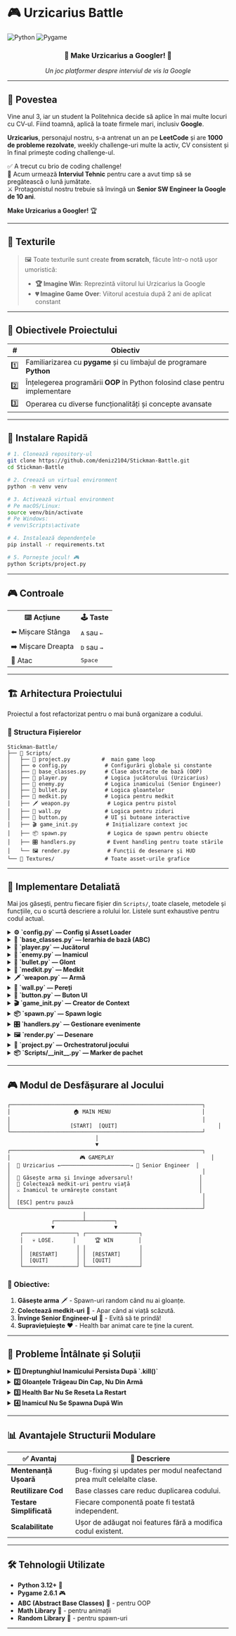 # 🎮 Urzicarius Battle

![Python](https://img.shields.io/badge/Python-3.12%2B-blue?style=for-the-badge&logo=python)
![Pygame](https://img.shields.io/badge/Pygame-2.6.1-green?style=for-the-badge&logo=pygame)

<div align="center">
  <h3>🚀 Make Urzicarius a Googler! 🚀</h3>
  <p><i>Un joc platformer despre interviul de vis la Google</i></p>
</div>

---

## 📖 Povestea

Vine anul 3, iar un student la Politehnica decide să aplice în mai multe locuri cu CV-ul. Fiind toamnă, aplică la toate firmele mari, inclusiv **Google**. 

**Urzicarius**, personajul nostru, s-a antrenat un an pe **LeetCode** și are **1000 de probleme rezolvate**, weekly challenge-uri multe la activ, CV consistent și în final primește coding challenge-ul. 

✅ A trecut cu brio de coding challenge!  
🎯 Acum urmează **Interviul Tehnic** pentru care a avut timp să se pregătească o lună jumătate.  
⚔️ Protagonistul nostru trebuie să învingă un **Senior SW Engineer la Google de 10 ani**.

**Make Urzicarius a Googler!** 🏆

---

## 🎨 Texturile

> 🖼️ Toate texturile sunt create **from scratch**, făcute într-o notă ușor umoristică:
> - **🏆 Imagine Win**: Reprezintă viitorul lui Urzicarius la Google
> - **💔 Imagine Game Over**: Viitorul acestuia după 2 ani de aplicat constant

---

## 🎯 Obiectivele Proiectului

| # | Obiectiv |
|---|----------|
| 1️⃣ | Familiarizarea cu **pygame** și cu limbajul de programare **Python** |
| 2️⃣ | Înțelegerea programării **OOP** în Python folosind clase pentru implementare |
| 3️⃣ | Operarea cu diverse funcționalități și concepte avansate |

---

## 🚀 Instalare Rapidă

```bash
# 1. Clonează repository-ul
git clone https://github.com/deniz2104/Stickman-Battle.git
cd Stickman-Battle

# 2. Creează un virtual environment
python -m venv venv

# 3. Activează virtual environment
# Pe macOS/Linux:
source venv/bin/activate
# Pe Windows:
# venv\Scripts\activate

# 4. Instalează dependențele
pip install -r requirements.txt

# 5. Pornește jocul! 🎮
python Scripts/project.py
```

---

## 🎮 Controale

<table>
  <tr>
    <th>⌨️ Acțiune</th>
    <th>🕹️ Taste</th>
  </tr>
  <tr>
    <td>⬅️ Mișcare Stânga</td>
    <td><kbd>A</kbd> sau <kbd>←</kbd></td>
  </tr>
  <tr>
    <td>➡️ Mișcare Dreapta</td>
    <td><kbd>D</kbd> sau <kbd>→</kbd></td>
  </tr>
  <tr>
    <td>🔫 Atac</td>
    <td><kbd>Space</kbd></td>
  </tr>
</table>

---

## 🏗️ Arhitectura Proiectului

Proiectul a fost refactorizat pentru o mai bună organizare a codului.

### 📁 Structura Fișierelor

```
Stickman-Battle/
├── 📄 Scripts/
│   ├── 🎯 project.py          #  main game loop
│   ├── ⚙️ config.py            # Configurări globale și constante
│   ├── 🧬 base_classes.py      # Clase abstracte de bază (OOP)
│   ├── 👤 player.py            # Logica jucătorului (Urzicarius)
│   ├── 👹 enemy.py             # Logica inamicului (Senior Engineer)
│   ├── 🔫 bullet.py            # Logica gloantelor
│   ├── 💊 medkit.py            # Logica pentru medkit
│   ├── 🗡️ weapon.py            # Logica pentru pistol
│   ├── 🧱 wall.py              # Logica pentru ziduri
│   ├── 🎨 button.py            # UI și butoane interactive
│   ├── 🎬 game_init.py         # Inițializare context joc
│   ├── 📦 spawn.py             # Logica de spawn pentru obiecte
│   ├── 🎛️ handlers.py          # Event handling pentru toate stările
│   └── 🖼️ render.py            # Funcții de desenare și HUD
└── 📄 Textures/                # Toate asset-urile grafice
```

---

## 🔧 Implementare Detaliată

Mai jos găsești, pentru fiecare fișier din `Scripts/`, toate clasele, metodele și funcțiile, cu o scurtă descriere a rolului lor. Listele sunt exhaustive pentru codul actual.

<details>
<summary><b>⚙️ `config.py` — Config și Asset Loader</b></summary>

- Constante globale: `SCREEN_WIDTH`, `SCREEN_HEIGHT`, `FPS`
- Obiecte globale: `screen` , `font`
- `load_texture(filename)`
  - Încarcă o imagine încercând mai multe căi posibile (relative și absolute).

</details>

<details>
<summary><b>🧬 `base_classes.py` — Ierarhia de bază (ABC)</b></summary>

- Clasa `GameObject(pygame.sprite.Sprite)`
  - `__init__(x, y, image_path=None)` — setează imaginea (opțional) și poziția.
  - `_load_image(image_path)` — încarcă imaginea și masca de coliziune; fallback pe placeholder.
  - `_setup_position(x, y)` — creează obiectul de tipul respectiv și poziționează centrul la (x, y).
  - `draw(surface=None)` — metoda abstractă; fiecare subclasă va avea o metoda specifica

- Clasa `HealthEntity(GameObject)`
  - `__init__(x, y, image_path, max_health, health_bar_length=100)` — inițializează viața.
  - `_setup_health(max_health, health_bar_length)` — setează atributele de viață și bara.
  - `get_damage(amount)` — scade viața
  - `get_health(amount)` — adauga viata până la `max_health`.
  - `_draw_health_bar(x, y, height=5, surface=None)` — desenează bara de viață cu efect de „delay” pe damage.

- Clasa `MovableEntity(HealthEntity)`
  - `__init__(x, y, image_path, max_health, speed, health_bar_length=100)` — extinde cu mișcare.
  - `_setup_movement(speed)` — setează `speed`, `direction` și `flip`.
  - `update(*args, **kwargs)` — metoda abstractă; actualizează miscarea entitatilor.

- Clasa `CollectibleItem(GameObject)`
  - `__init__(x, y, image_path)` — item colectabil de bază.
  - `draw(surface=None)` — desenează sprite-ul.
  - `use(player)` — metoda abstractă; aplică efect pe `player` și dispare daca a intrat in collide.

</details>

<details>
<summary><b>👤 `player.py` — Jucătorul</b></summary>

- Pereți de limită: `wall_left`, `wall_right` — instanțe `Wall` pentru delimitare orizontală.
- Clasa `Player(MovableEntity)`
  - `__init__(x, y, speed)` — creează jucătorul cu sprite implicit și bară de viață.
  - `_load_additional_images()` — încarcă varianta sprite-ului orientată la stânga.
  - `_setup_physics()` — setează atribute de mișcare verticală (jump/in_air/velocity_y).
  - `_setup_animation()` — inițializează starea pentru arma/medkit și frame timing.
  - `draw(surface=None)` — desenează sprite-ul (cu flip), arma și health bar-ul în HUD.
  - `_draw_weapon(surface)` — poziționează arma în funcție de orientare (`flip`).
  - `update(*args, **kwargs)` — functie care updateaza pozitia ajuntandu se de functia move.
  - `move(moving_left, moving_right)` — deplasare orizontală + coliziuni cu `wall_left/right`.
  - `animate_idle()` — animație facuta sa imite efectul de sprite.

</details>

<details>
<summary><b>👹 `enemy.py` — Inamicul</b></summary>

- Clasa `Enemy(MovableEntity)`
  - `__init__(x, y, speed, image_path)` — setează inamicul cu viață proprie.
  - `_on_death()` — elimină sprite-ul din grupuri și „golește” imaginea ocupata.
  - `draw(surface=None)` — desenează sprite-ul și bara de viață cu poziționare offset în funcție de direcție.
  - `update(*args, **kwargs)` — așteaptă `player` ca prim argument; urmărește poziția lui pe axa X.
  - `attack(player)` — aplică damage continuu dacă cei doi se intersectează.

</details>

<details>
<summary><b>🔫 `bullet.py` — Glont</b></summary>

- Clasa `Bullet(pygame.sprite.Sprite)`
  - `__init__(x, y, direction, image_path, damage=40)` — setează sprite-ul, masca și viteza (semn din `direction`).
  - `update(walls=None, enemies=None)` —
    - translatează pe X; verifică coliziuni cu inamicul și cu pereții;
    - aplică `enemy.get_damage(damage)`; dispare la impact sau când iese din ecran.

</details>

<details> 
<summary><b>💊 `medkit.py` — Medkit</b></summary>

- Clasa `Medkit(CollectibleItem)`
  - `use(player)` — dacă se suprapune cu jucătorul: aplică `player.get_health(heal_amount)`, apoi se va sterge.

</details>

<details>
<summary><b>🗡️ `weapon.py` — Armă</b></summary>

- Clasa `Weapon(CollectibleItem)`
  - `use(player)` — dacă se suprapune: setează `player.weapon_image` (copie a imaginii), apoi se va sterge de pe ecran

</details>

<details>
<summary><b>🧱 `wall.py` — Pereți</b></summary>

- Clasa `Wall(pygame.sprite.Sprite)`
  - `__init__(x, y, width, height, texture_path='wall_texture.png')` — definește dreptunghiul și textura scalată la dimensiuni.
  - `draw(surface=None)` — desenează conturul și textura peretelui.

</details>

<details>
<summary><b>🎨 `button.py` — Buton UI</b></summary>

- Clasa `Button`
  - `__init__(text, x, y, width, height, normal_color, hover_color, text_color, border_radius)` — definește cum va arata butonul.
  - `draw(surface=None)` — actualizează starea de hover și desenează butonul + conturul + textul.
  - `is_clicked(mouse_pos=None)` — testează dacă un click (sau poziție dată) cade se intampla.
  - `_update_hover_state()` — intern: schimbă culoarea curentă în funcție de poziția mouse-ului.

</details>

<details>
<summary><b>🎬 `game_init.py` — Creator de Context</b></summary>

- `create_context()` — pregătește întreaga stare a jocului și returnează un dicționar cu:
  - obiecte: `player`, `enemy`, grupuri `weapon_group`, `bullet_group`, `enemy_group`, `medkit_group`;
  - background: `bg`, `bg_width`, `bg_rect`, `scroll`, `tiles`;
  - evenimente: `WEAPON_SPAWN_EVENT`, `MEDkit_SPAWN_EVENT` (+ timers);
  - UI: `start_button`, `restart_button`, `quit_button`, `resume_button`;
  - imagini ecran: `menu_background`, `game_over_image`, `win_image`;
  - variabile joc: `bullets`, `enemies_killed` (nefolosit în gameplay curent), `game_state`, `moving_left/right`, `weapon_collected`, `medkit_collected`;
  - resurse/constante: `screen`, `font`, `FPS`, `SCREEN_WIDTH`, `SCREEN_HEIGHT`, `wall_left`, `wall_right`.

</details>

<details>
<summary><b>📦 `spawn.py` — Spawn logic</b></summary>

- `spawn_weapon_if_needed(event, context)` — dacă nu există armă pe hartă, jucătorul nu are gloanțe și expira timpul, spawnează `Weapon` la o poziție random.
- `spawn_medkit_if_needed(event, context)` — dacă jucătorul e in viata,dar are viață sub un anumit prag, spawnează `Medkit` random.

</details>

<details>
<summary><b>🎛️ `handlers.py` — Gestionare evenimente</b></summary>

- `handle_menu_events(event, context)` — gestionează Quit/Start în meniu.
- `handle_running_events(event, context)` — procesează evenimente de la tastatura (A/D/←/→, Space, ESC).
- `handle_paused_events(event, context)` — click pe `Resume`/`Quit`.
- `handle_game_over_events(event, context)`.

</details>

<details>
<summary><b>🖼️ `render.py` — Desenare</b></summary>

- `draw_background(context)` — desenează tiles de background cu scroll orizontal.
- `draw_hud(context)` — afișează textul pentru gloanțe în HUD.

</details>

<details>
<summary><b>🧠 `project.py` — Orchestratorul jocului</b></summary>

- `make_screen_dynamic()` — generator de offset-uri pentru efecte de „shake” (în codul actual nu este folosit de `main`).
- `main()` — bucla principală a jocului:
  - creează `context` prin `create_context()`;
  - rulează bucla de randare și update în funcție de `game_state` (`menu`/`running`/`paused`/`game_over`/`win`);
  - delegă spawn/handlers/render; verifică condiții de win/lose; face `pygame.display.update()` pe fiecare cadru.

</details>

<details>
<summary><b>📦 `Scripts/__init__.py` — Marker de pachet</b></summary>

- Marchează folderul `Scripts/` ca pachet Python pentru importuri tip `from Scripts.module import Class`.

</details>

---

## 🎮 Modul de Desfășurare al Jocului

```
┌─────────────────────────────────────────────────────────────┐
│                    🏠 MAIN MENU                             │
│                                                             │
│                   [START]  [QUIT]                                │
└─────────────────────────────────────────────────────────────┘
                            │
                            ▼
┌─────────────────────────────────────────────────────────────┐
│                      🎮 GAMEPLAY                               │                                                      
│  👤 Urzicarius ←──────────────────────→ 👹 Senior Engineer  │
│                                                             │
│  🔫 Găsește arma și învinge adversarul!                     │
│  💊 Colectează medkit-uri pentru viață                      │
│  ⚔️ Inamicul te urmărește constant                          │
│                                                             │
│  [ESC] pentru pauză                                         │
└─────────────────────────────────────────────────────────────┘
                        │
              ┌─────────┴─────────┐
              ▼                   ▼
    ┌─────────────────┐ ┌─────────────────┐
    │   💀 LOSE.      │      🏆 WIN        │
    │                 │ │                 │
    │  [RESTART]      │ │  [RESTART]      │
    │  [QUIT]         │ │  [QUIT]         │
    └─────────────────┘ └─────────────────┘
```

### 🎯 Obiective:
1. **Găsește arma** 🗡️ - Spawn-uri random când nu ai gloanțe.
2. **Colectează medkit-uri** 💊 - Apar când ai viață scăzută.
3. **Învinge Senior Engineer-ul** 👹 - Evită să te prindă!
4. **Supraviețuiește** ❤️ - Health bar animat care te ține la curent.

---

## 🐛 Probleme Întâlnate și Soluții

<details>
<summary><b>1️⃣ Dreptunghiul Inamicului Persista După `.kill()`</b></summary>

**Problema:** Chiar dacă apelam `.kill()` asupra sprite-ului, dreptunghiul inamicului rămânea vizibil.

**Soluție:** Am setat manual dimensiunile dreptunghiului la valori nule:
```python
self.rect = pygame.Rect(0, 0, 0, 0)
```

</details>

<details>
<summary><b>2️⃣ Gloanțele Trăgeau Din Cap, Nu Din Armă</b></summary>

**Problema:** Nu țineam cont de atributul `flip`, iar gloanțele se spawnau mereu în același loc (capul personajului).

**Soluție:** Am implementat logică condițională bazată pe `player.flip`:
```python
if player.flip:
    bullet = Bullet(player.rect.left, player.rect.centery + 15, ...)
else:
    bullet = Bullet(player.rect.right, player.rect.centery + 15, ...)
```

</details>

<details>
<summary><b>3️⃣ Health Bar Nu Se Reseta La Restart</b></summary>

**Problema:** Atributul `displayed_health` era adăugat local în funcție și nu ca atribut al clasei.

**Soluție:** Am mutat inițializarea în `__init__()` pentru a fi accesibil global:
```python
def __init__(self, ...):
    # ... alte atribute ...
    self.displayed_health = self.health
```

</details>

<details>
<summary><b>4️⃣ Inamicul Nu Se Spawna După Win</b></summary>

**Problema:** După ce câștigai, la restart inamicul nu mai apărea pentru că obiectul mort era reutilizat.

**Soluție:** Creăm o instanță nouă de `Enemy` la fiecare restart:
```python
enemy = Enemy(680, 340, 1, 'big_boss.png')
context['enemy_group'].add(enemy)
context['enemy'] = enemy
```

</details>

---

## 📊 Avantajele Structurii Modulare

| ✅ Avantaj | 📝 Descriere |
|-----------|-------------|
| **Mentenanță Ușoară** | Bug-fixing și updates per modul neafectand prea mult celelalte clase.|
| **Reutilizare Cod** | Base classes care reduc duplicarea codului. |
| **Testare Simplificată** | Fiecare componentă poate fi testată independent. |
| **Scalabilitate** | Ușor de adăugat noi features fără a modifica codul existent. |
---

## 🛠️ Tehnologii Utilizate

- **Python 3.12+** 🐍
- **Pygame 2.6.1** 🎮
- **ABC (Abstract Base Classes)** 🧬 - pentru OOP
- **Math Library** 📐 - pentru animații
- **Random Library** 🎲 - pentru spawn-uri

---